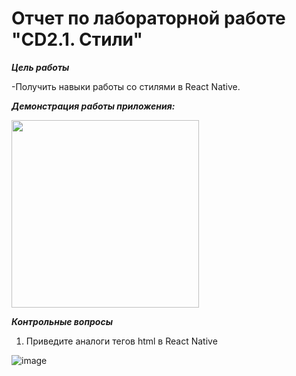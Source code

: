 
# Отчет по лабораторной работе "CD2.1. Стили"

***Цель работы***

-Получить навыки работы со стилями в React Native.


***Демонстрация работы приложения:***

<img src="https://user-images.githubusercontent.com/90133237/160714025-d53b78b7-73c0-41e6-8697-470206fb676c.jpg" width="300" />


***Контрольные вопросы***

1. Приведите аналоги тегов html в React Native

![image](https://user-images.githubusercontent.com/90133237/160715264-5649a8dc-c943-49fd-998b-5a648d5d6d8d.png)



